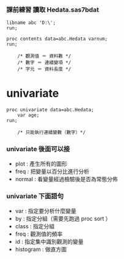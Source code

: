 ### 課前練習 讀取 Hedata.sas7bdat

```sas
libname abc 'D:\';
run;
```

```sas
proc contents data=abc.Hedata varnum;
run;

    /* 觀測值 ＝ 資料數 */
    /* 數字 ＝ 連續變項 */
    /* 字元 ＝ 資料長度 */
```

# univariate

```sas
proc univariate data=abc.Hedata;
    var age;
run;

    /* 只能執行連續變數（數字）*/
```

### univariate 後面可以接

- plot : 產生所有的圖形
- freq : 把變量以百分比進行分析
- normal : 看變量經過檢驗後是否為常態分佈

### univariate 下面語句

- var : 指定要分析什麼變量
- by : 指定分組（需要先跑過 proc sort ）
- class : 指定分組
- freq : 觀測值的頻率
- id : 指定集中識別觀測的變量
- histogram : 做直方圖